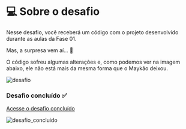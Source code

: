# 💻 Sobre o desafio

Nesse desafio, você receberá um código com o projeto desenvolvido durante as aulas da Fase 01.

Mas, a surpresa vem aí... **👀**

O código sofreu algumas alterações e, como podemos ver na imagem abaixo, ele não está mais da mesma forma que o Maykão deixou.

![desafio](https://i.imgur.com/BOaJdXD.png)


### Desafio concluído ✅

[Acesse o desafio concluído](https://denilsonbaptista.github.io/explorer/Stage-02/corrigindo-bugs-(01)/)


![desafio_concluido](https://i.imgur.com/rBtnwWR.png)